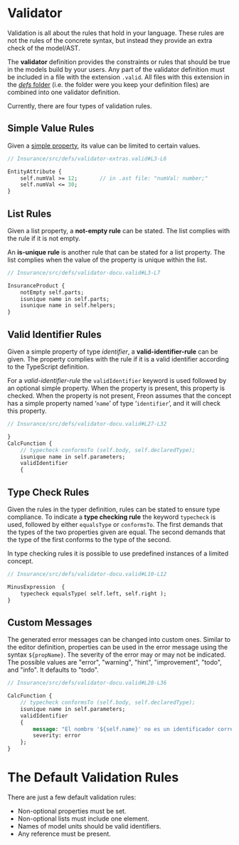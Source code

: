 # Validator

Validation is all about the rules that hold in your language. These rules are not the rules
of the concrete syntax, but instead they provide an extra check of the model/AST.

The **validator** definition provides the constraints or rules that should be true in the models build by your users. 
Any part of the validator
definition must be included in a file with the extension `.valid`. All files with this extension in the [_defs_ folder](/Documentation/Overview/Getting_Started#template-project-startup-3)
(i.e. the folder were you keep your definition files) are combined into one validator definition.

Currently, there are four types of validation rules.

## Simple Value Rules

Given a [simple property](/Documentation/Creating_the_Metamodel/Defining_Properties#simple-properties-2), 
its value can be limited to certain values.

```proto
// Insurance/src/defs/validator-extras.valid#L3-L6

EntityAttribute {
    self.numVal >= 12;       // in .ast file: "numVal: number;"
    self.numVal <= 30;
}
```

## List Rules

Given a list property, a **not-empty rule** can be stated. The list complies with the rule if it is not empty.

An **is-unique rule** is another rule that can be stated for a list property. The list
complies when the value of the property is unique within the list.

```proto
// Insurance/src/defs/validator-docu.valid#L3-L7

InsuranceProduct {
    notEmpty self.parts;
    isunique name in self.parts;
    isunique name in self.helpers;
}
```

## Valid Identifier Rules

Given a simple property of type _identifier_, a **valid-identifier-rule** can be given. The property complies with the
rule if it is a valid identifier according to the TypeScript definition.

For a _valid-identifier-rule_ the `validIdentifier` keyword is used followed by an optional simple property. When the
property is present, this property is checked. When the property is not present, Freon assumes that the
concept has a simple property named ‘`name`’ of type ‘`identifier`’, and it will check this property.

```proto
// Insurance/src/defs/validator-docu.valid#L27-L32

}
CalcFunction {
    // typecheck conformsTo (self.body, self.declaredType);
    isunique name in self.parameters;
    validIdentifier
    {
```

## Type Check Rules

Given the rules in the typer definition, rules can be stated to ensure type compliance.
To indicate a **type checking rule** the keyword `typecheck` is used, followed by either `equalsType` or `conformsTo`.
The first demands that the types of the two properties given are equal. The second demands that the type of the first
conforms to the type of the second.

In type checking rules it is possible to use predefined instances of a limited concept.

```proto
// Insurance/src/defs/validator-docu.valid#L10-L12

MinusExpression  {
    typecheck equalsType( self.left, self.right );
}
```

## Custom Messages

The generated error messages can be changed into custom ones. Similar to the editor definition,
properties can be used in the error message using the syntax `${propName}`.
The severity of the error may or may not be indicated. The possible values are "error", "warning", 
"hint", "improvement", "todo", and "info". It defaults to "todo".

```proto
// Insurance/src/defs/validator-docu.valid#L28-L36

CalcFunction {
    // typecheck conformsTo (self.body, self.declaredType);
    isunique name in self.parameters;
    validIdentifier
    {
        message: "El nombre '${self.name}' no es un identificador correcto.",
        severity: error
    };
}
```

# The Default Validation Rules

There are just a few default validation rules:

- Non-optional properties must be set.
- Non-optional lists must include one element.
- Names of model units should be valid identifiers.
- Any reference must be present.

